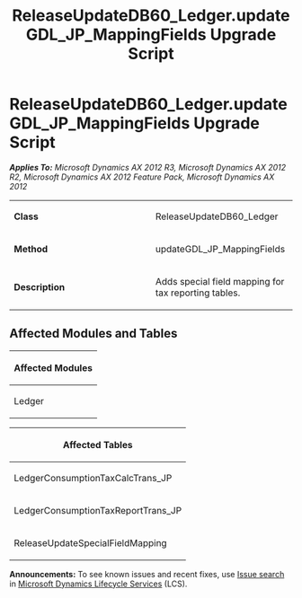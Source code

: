﻿---
title: ReleaseUpdateDB60_Ledger.updateGDL_JP_MappingFields Upgrade Script
TOCTitle: ReleaseUpdateDB60_Ledger.updateGDL_JP_MappingFields Upgrade Script
ms:assetid: 92436c34-be12-c7a9-940d-b48dbea3c9a8
ms:mtpsurl: https://msdn.microsoft.com/en-us/library/JJ736603(v=AX.60)
ms:contentKeyID: 49709791
ms.date: 05/18/2015
mtps_version: v=AX.60
---

# ReleaseUpdateDB60\_Ledger.updateGDL\_JP\_MappingFields Upgrade Script 


_**Applies To:** Microsoft Dynamics AX 2012 R3, Microsoft Dynamics AX 2012 R2, Microsoft Dynamics AX 2012 Feature Pack, Microsoft Dynamics AX 2012_

<table>
<colgroup>
<col style="width: 50%" />
<col style="width: 50%" />
</colgroup>
<tbody>
<tr class="odd">
<td><p><strong>Class</strong></p></td>
<td><p>ReleaseUpdateDB60_Ledger</p></td>
</tr>
<tr class="even">
<td><p><strong>Method</strong></p></td>
<td><p>updateGDL_JP_MappingFields</p></td>
</tr>
<tr class="odd">
<td><p><strong>Description</strong></p></td>
<td><p>Adds special field mapping for tax reporting tables.</p></td>
</tr>
</tbody>
</table>


## Affected Modules and Tables

<table>
<colgroup>
<col style="width: 100%" />
</colgroup>
<thead>
<tr class="header">
<th><p>Affected Modules</p></th>
</tr>
</thead>
<tbody>
<tr class="odd">
<td><p>Ledger</p></td>
</tr>
</tbody>
</table>


<table>
<colgroup>
<col style="width: 100%" />
</colgroup>
<thead>
<tr class="header">
<th><p>Affected Tables</p></th>
</tr>
</thead>
<tbody>
<tr class="odd">
<td><p>LedgerConsumptionTaxCalcTrans_JP</p></td>
</tr>
<tr class="even">
<td><p>LedgerConsumptionTaxReportTrans_JP</p></td>
</tr>
<tr class="odd">
<td><p>ReleaseUpdateSpecialFieldMapping</p></td>
</tr>
</tbody>
</table>

  
**Announcements:** To see known issues and recent fixes, use [Issue search](http://go.microsoft.com/fwlink/?linkid=389258) in [Microsoft Dynamics Lifecycle Services](http://go.microsoft.com/fwlink/?linkid=306505) (LCS).

